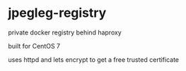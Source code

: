 # jpegleg-registry

private docker registry behind haproxy

built for CentOS 7

uses httpd and lets encrypt to get a free trusted certificate


